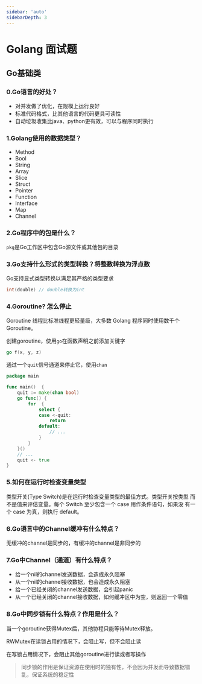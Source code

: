 ```yaml
---
sidebar: 'auto'
sidebarDepth: 3
---
```

# Golang 面试题

## Go基础类

### 0.Go语言的好处？
+ 对并发做了优化，在规模上运行良好
+ 标准代码格式，比其他语言的代码更具可读性
+ 自动垃圾收集比java、python更有效，可以与程序同时执行

### 1.Golang使用的数据类型？
+ Method
+ Bool
+ String
+ Array
+ Slice
+ Struct
+ Pointer
+ Function
+ Interface
+ Map
+ Channel

### 2.Go程序中的包是什么？
`pkg`是Go工作区中包含Go源文件或其他包的目录

### 3.Go支持什么形式的类型转换？将整数转换为浮点数
Go支持显式类型转换以满足其严格的类型要求

```go
int(double) // double转换为int
```

### 4.Goroutine? 怎么停止

Goroutine 线程比标准线程更轻量级，大多数 Golang 程序同时使用数千个 Goroutine。

创建goroutine，使用`go`在函数声明之前添加关键字

```go
go f(x, y, z)
```

通过一个`quit`信号通道来停止它，使用`chan`

```go
package main

func main()  {
    quit := make(chan bool)
	go func() {
		for  {
			select {
			case <-quit:
                return
			default:
                // ...
            }
		}
    }()
	// ...
	quit <- true
}
```

### 5.如何在运行时检查变量类型

类型开关(Type Switch)是在运行时检查变量类型的最佳方式。类型开关按类型
而不是值来评估变量。每个 Switch 至少包含一个 case 用作条件语句，如果没
有一个 case 为真，则执行 default。

### 6.Go语言中的Channel缓冲有什么特点？
无缓冲的channel是同步的，有缓冲的channel是非同步的

### 7.Go中Channel（通道）有什么特点？
+ 给一个nil的channel发送数据，会造成永久阻塞
+ 从一个nil的channel接收数据，也会造成永久阻塞
+ 给一个已经关闭的channel发送数据，会引起panic
+ 从一个已经关闭的channel接收数据，如何缓冲区中为空，则返回一个零值

### 8.Go中同步锁有什么特点？作用是什么？
当一个goroutine获得Mutex后，其他协程只能等待Mutex释放。

RWMutex在读锁占用的情况下，会阻止写，但不会阻止读

在写锁占用情况下，会阻止其他goroutine进行读或者写操作

> 同步锁的作用是保证资源在使用时的独有性，不会因为并发而导致数据错乱，保证系统的稳定性
